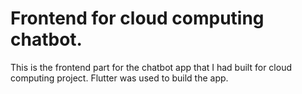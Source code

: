 # Frontend for cloud computing chatbot.

This is the frontend part for the chatbot app that I had built for cloud computing project.
Flutter was used to build the app.
